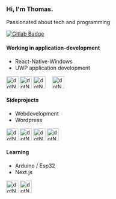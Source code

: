 ### Hi, I'm Thomas.

Passionated about tech and programming

[![Gitlab Badge](https://img.shields.io/badge/-thomahaw-E2432A?style=flat&logo=Gitlab&logoColor=white)](https://gitlab.com/thomahaw)

#### Working in application-development
- React-Native-Windows
- UWP application development

<picture>
	<source media="(prefers-color-scheme: dark)" srcset="https://cdn.simpleicons.org/dotnet/white">
	<img alt="dotNet'" src="https://cdn.simpleicons.org/dotnet/black" width="32" height="32">
</picture>
<picture>
	<source media="(prefers-color-scheme: dark)" srcset="https://cdn.simpleicons.org/react/white">
	<img alt="dotNet'" src="https://cdn.simpleicons.org/react/black" width="32" height="32">
</picture>
<picture>
	<source media="(prefers-color-scheme: dark)" srcset="https://cdn.simpleicons.org/javascript/white">
	<img alt="dotNet'" src="https://cdn.simpleicons.org/javascript/black" width="32" height="32">
</picture>
<picture>
	<source media="(prefers-color-scheme: dark)" srcset="https://cdn.simpleicons.org/html5/white">
	<img alt="dotNet'" src="https://cdn.simpleicons.org/html5/black" width="32" height="32" style="margin-left: 1em">
</picture>

#### Sideprojects
- Webdevelopment</li>
- Wordpress</li>

<picture>
	<source media="(prefers-color-scheme: dark)" srcset="https://cdn.simpleicons.org/CSS3/white">
	<img alt="dotNet'" src="https://cdn.simpleicons.org/CSS3/black" width="32" height="32">
</picture>
<picture>
	<source media="(prefers-color-scheme: dark)" srcset="https://cdn.simpleicons.org/tailwindcss/white">
	<img alt="dotNet'" src="https://cdn.simpleicons.org/tailwindcss/black" width="32" height="32">
</picture>
<picture>
	<source media="(prefers-color-scheme: dark)" srcset="https://cdn.simpleicons.org/bootstrap/white">
	<img alt="dotNet'" src="https://cdn.simpleicons.org/bootstrap/black" width="32" height="32">
</picture>
<picture>
	<source media="(prefers-color-scheme: dark)" srcset="https://cdn.simpleicons.org/wordpress/white">
	<img alt="dotNet'" src="https://cdn.simpleicons.org/wordpress/black" width="32" height="32">
</picture>
  
#### Learning
- Arduino / Esp32
- Next.js
<picture>
	<source media="(prefers-color-scheme: dark)" srcset="https://cdn.simpleicons.org/next.js/white">
	<img alt="dotNet'" src="https://cdn.simpleicons.org/next.js/black" width="32" height="32">
</picture>
<picture>
	<source media="(prefers-color-scheme: dark)" srcset="https://cdn.simpleicons.org/arduino/white">
	<img alt="dotNet'" src="https://cdn.simpleicons.org/arduino/black" width="32" height="32">
</picture>
